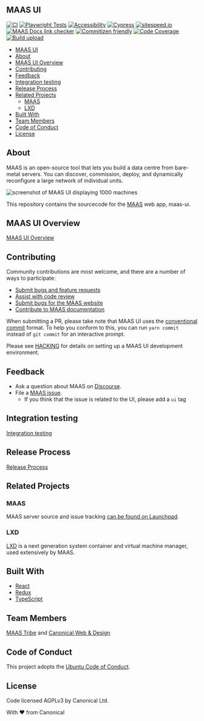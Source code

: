 ## MAAS UI

[![CI](https://github.com/canonical/maas-ui/actions/workflows/test.yml/badge.svg?branch=main)](https://github.com/canonical/maas-ui/actions/workflows/test.ym?query=branch%3Amain)
[![Playwright Tests](https://github.com/canonical/maas-ui/actions/workflows/playwright.yml/badge.svg?branch=main)](https://github.com/canonical/maas-ui/actions/workflows/playwright.yml?query=branch%3Amain)
[![Accessibility](https://github.com/canonical/maas-ui/actions/workflows/accessibility.yml/badge.svg?branch=main)](https://github.com/canonical/maas-ui/actions/workflows/accessibility.yml?query=branch%3Amain)
[![Cypress](https://github.com/canonical/maas-ui/actions/workflows/cypress.yml/badge.svg?branch=main)](https://github.com/canonical/maas-ui/actions/workflows/cypress.yml?query=branch%3Amain)
[![sitespeed.io](https://github.com/canonical/maas-ui/actions/workflows/sitespeed.yml/badge.svg?branch=main)](https://github.com/canonical/maas-ui/actions/workflows/sitespeed.yml?query=branch%3Amain)
[![MAAS Docs link checker](https://github.com/canonical/maas-ui/actions/workflows/links-checker.yml/badge.svg?branch=main)](https://github.com/canonical/maas-ui/actions/workflows/links-checker.yml?query=branch%3Amain)
[![Commitizen friendly](https://img.shields.io/badge/commitizen-friendly-brightgreen.svg)](http://commitizen.github.io/cz-cli/)
[![Code Coverage](https://img.shields.io/badge/code--coverage-report-brightgreen.svg)](https://canonical.github.io/maas-ui/)
[![Build upload](https://github.com/canonical/maas-ui/actions/workflows/upload.yml/badge.svg)](https://github.com/canonical/maas-ui/actions/workflows/upload.yml?query=branch%3Amain)

- [MAAS UI](#maas-ui)
- [About](#about)
- [MAAS UI Overview](#maas-ui-overview)
- [Contributing](#contributing)
- [Feedback](#feedback)
- [Integration testing](#integration-testing)
- [Release Process](#release-process)
- [Related Projects](#related-projects)
  - [MAAS](#maas)
  - [LXD](#lxd)
- [Built With](#built-with)
- [Team Members](#team-members)
- [Code of Conduct](#code-of-conduct)
- [License](#license)

## About

MAAS is an open-source tool that lets you build a data centre from bare-metal servers. You can discover, commission, deploy, and dynamically reconfigure a large network of individual units.

![screenshot of MAAS UI displaying 1000 machines](https://user-images.githubusercontent.com/7452681/234197707-a25b2231-1ca4-4d80-9e42-53d99c4e2cf1.png)

This repository contains the sourcecode for the [MAAS](https://maas.io) web app, maas-ui.

## MAAS UI Overview

[MAAS UI Overview](docs/MAASUI.md)

## Contributing

Community contributions are most welcome, and there are a number of ways to participate:

- [Submit bugs and feature requests](https://maas.io/docs/how-to-review-and-report-bugs)
- [Assist with code review](https://github.com/canonical/maas-ui/pulls)
- [Submit bugs for the MAAS website](https://github.com/canonical/maas.io)
- [Contribute to MAAS documentation](https://maas.io/docs/how-to-contribute-to-maas-documentation)

When submitting a PR, please take note that MAAS UI uses the [conventional commit](https://www.conventionalcommits.org/en/v1.0.0/) format. To help you conform to this, you can run `yarn commit` instead of `git commit` for an interactive prompt.

Please see [HACKING](/docs/HACKING.md) for details on setting up a MAAS UI development environment.

## Feedback

- Ask a question about MAAS on [Discourse](https://discourse.maas.io/).
- File a [MAAS issue](https://bugs.launchpad.net/maas/+filebug).
  - If you think that the issue is related to the UI, please add a `ui` tag

## Integration testing

[Integration testing](docs/INTEGRATION.md)

## Release Process

[Release Process](docs/RELEASE.md)

## Related Projects

### MAAS

MAAS server source and issue tracking [can be found on Launchpad](https://launchpad.net/maas).

### LXD

[LXD](https://github.com/lxc/lxd) is a next generation system container and virtual machine manager, used extensively by MAAS.

## Built With

- [React](https://reactjs.org/)
- [Redux](https://redux.js.org/)
- [TypeScript](https://www.typescriptlang.org/)

## Team Members

[MAAS Tribe](https://discourse.canonical.com/t/maas-tribe/272) and [Canonical Web & Design](https://github.com/orgs/canonical/teams/web-and-design/members)

## Code of Conduct

This project adopts the [Ubuntu Code of Conduct](https://ubuntu.com/community/code-of-conduct).

## License

Code licensed AGPLv3 by Canonical Ltd.

With ♥ from Canonical
